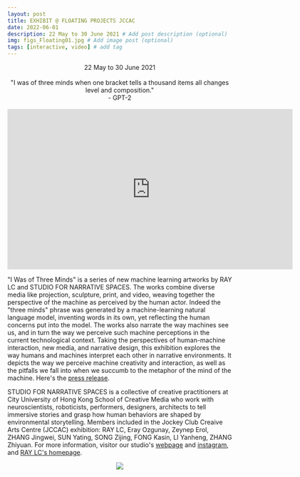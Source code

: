 ```yaml
---
layout: post
title: EXHIBIT @ FLOATING PROJECTS JCCAC
date: 2022-06-01
description: 22 May to 30 June 2021 # Add post description (optional)
img: figs_Floating01.jpg # Add image post (optional)
tags: [interactive, video] # add tag
---
```

<p align="center">
22 May to 30 June 2021<br><br>
"I was of three minds when one bracket tells a thousand items all changes level and composition."<br>
- GPT-2<br><br>
<iframe src="https://player.vimeo.com/video/566114459" width="640" height="360" frameborder="0" allow="autoplay; fullscreen; picture-in-picture" allowfullscreen></iframe>
</p>

"I Was of Three Minds" is a series of new machine learning artworks by RAY LC and STUDIO FOR NARRATIVE SPACES. The works combine diverse media like projection, sculpture, print, and video, weaving together the perspective of the machine as perceived by the human actor. Indeed the "three minds" phrase was generated by a machine-learning natural language model, inventing words in its own, yet reflecting the human concerns put into the model. The works also narrate the way machines see us, and in turn the way we perceive such machine perceptions in the current technological context. Taking the perspectives of human-machine interaction, new media, and narrative design, this exhibition explores the way humans and machines interpret each other in narrative environments. It depicts the way we perceive machine creativity and interaction, as well as the pitfalls we fall into when we succumb to the metaphor of the mind of the machine. Here's the [press release][link4].

STUDIO FOR NARRATIVE SPACES is a collective of creative practitioners at City University of Hong Kong School of Creative Media who work with neuroscientists, roboticists, performers, designers, architects to tell immersive stories and grasp how human behaviors are shaped by environmental storytelling. Members included in the Jockey Club Creaive Arts Centre (JCCAC) exhibition: RAY LC, Eray Ozgunay, Zeynep Erol, ZHANG Jingwei, SUN Yating, SONG Zijing, FONG Kasin, LI Yanheng, ZHANG Zhiyuan. For more information, visitor our studio's [webpage][link] and [instagram][link2], and [RAY LC's homepage][link3].

[link]: https://recfro.github.io/
[link2]: https://instagram.com/studiofornarrativespaces/
[link3]: https://raylc.org/
[link4]: {{site.baseurl}}/assets/img/IWasOfThreeMinds_PressRelease.pdf

<p align="center">
<img src="{{site.baseurl}}/assets/img/figs_threeminds09extended01.jpg">
</p>
